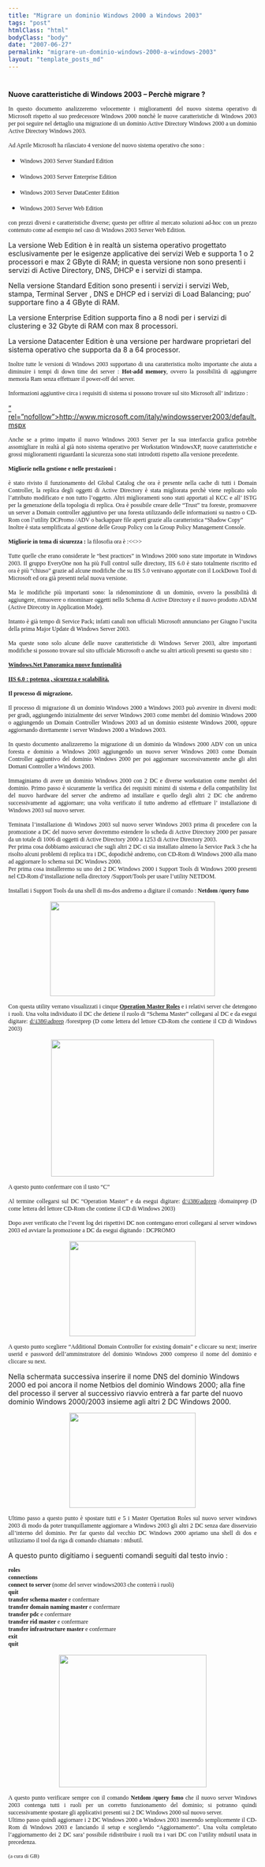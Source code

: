 ```yaml
---
title: "Migrare un dominio Windows 2000 a Windows 2003"
tags: "post"
htmlClass: "html"
bodyClass: "body"
date: "2007-06-27"
permalink: "migrare-un-dominio-windows-2000-a-windows-2003"
layout: "template_posts_md"
---
```

<h1></h1>
<p></p>
<div id="corpo"><strong>Nuove caratteristiche di  Windows 2003 &#8211; Perchè migrare ?</strong> </p>
<p align="justify"><span style="font-family:Verdana;font-size:85%;">In questo documento analizzeremo velocemente i miglioramenti del nuovo sistema operativo di Microsoft rispetto al suo predecessore Windows 2000 nonchè le nuove caratteristiche di Windows 2003 per poi seguire nel dettaglio una migrazione di un dominio Active Directory Windows 2000  a un dominio Active Directory Windows 2003.</span></p>
<p align="justify"><span style="font-family:Verdana;font-size:85%;">Ad Aprile Microsoft ha  rilasciato 4 versione del nuovo sistema operativo che sono :</span></p>
<ul>
<li>
<p align="justify"><span style="font-family:Verdana;font-size:85%;">Windows 2003 Server Standard    Edition</span>   </p>
</li>
<li>
<p align="justify"><span style="font-family:Verdana;font-size:85%;">Windows 2003 Server    Enterprise Edition</span>   </p>
</li>
<li>
<p align="justify"><span style="font-family:Verdana;font-size:85%;">Windows 2003 Server    DataCenter Edition</span>   </p>
</li>
<li>
<p align="justify"><span style="font-family:Verdana;font-size:85%;">Windows 2003 Server Web    Edition</span> </p>
</li>
</ul>
<p align="justify"><span style="font-family:Verdana;font-size:85%;">con prezzi diversi e caratteristiche diverse; questo per offrire al mercato soluzioni ad-hoc con un prezzo contenuto come ad esempio nel caso di Windows 2003 Server Web Edition.</p>
<p>La  versione Web Edition è in realtà un sistema operativo progettato esclusivamente per le esigenze applicative dei servizi Web e supporta 1 o 2 processori e max 2 GByte di RAM; in questa versione non sono presenti i servizi di Active Directory, DNS, DHCP e i servizi di stampa.</p>
<p>Nella versione Standard Edition sono presenti i servizi i servizi Web, stampa, Terminal Server , DNS e DHCP ed i servizi di Load Balancing; puo&#8217; supportare fino a 4 GByte di RAM.</p>
<p>La versione Enterprise Edition  supporta fino a 8 nodi per i servizi di  clustering e 32 Gbyte di RAM con max 8 processori.</p>
<p>La versione Datacenter Edition è una versione per hardware proprietari del  sistema operativo che supporta da 8 a 64 processor.</span></p>
<p align="justify"><span style="font-family:Verdana;font-size:85%;">Inoltre tutte le versioni di Windows 2003 supportano di una caratteristica molto importante che aiuta a diminuire i tempi di down time dei server : <strong>Hot-add memory</strong>, ovvero la  possibilità di aggiungere memoria Ram senza effettuare il power-off del server.</span></p>
<p align="justify"><span style="font-family:Verdana;font-size:85%;">Informazioni aggiuntive circa i   requisiti di sistema si possono trovare sul sito Microsoft all&#8217; indirizzo :</p>
<p><a href="http://www.microsoft.com/italy/windowsserver2003/default.mspx"> </a><a href="http://www.microsoft.com/italy/windowsserver2003/default.mspx%3C/a%3E" class="external free" title="">&#8221; rel=&#8221;nofollow&#8221;>http://www.microsoft.com/italy/windowsserver2003/default.mspx</a></span></p>
<p align="justify"><span style="font-family:Verdana;font-size:85%;">Anche se a primo impatto il nuovo Windows 2003 Server per la sua interfaccia grafica potrebbe assomigliare in realtà al già noto sistema operativo per Workstation  WindowsXP, nuove caratteristiche e grossi miglioramenti riguardanti la sicurezza sono stati introdotti rispetto alla versione precedente.</span></p>
<p align="justify"><strong><span style="font-family:Verdana;font-size:85%;">Migliorie nella gestione e  nelle prestazioni : </span></strong></p>
<p align="justify"><span style="font-family:Verdana;font-size:85%;">è stato rivisto il funzionamento del Global Catalog che ora è presente nella cache di tutti i Domain Controller, la replica degli oggetti di Active Directory è stata migliorata perchè viene replicato solo l&#8217;attributo modificato e non tutto l&#8217;oggetto. Altri miglioramenti sono stati apportati al KCC e all&#8217; ISTG per la generazione della topologia di replica. Ora è possibile creare delle &#8220;Trust&#8221;  tra foreste, promuovere un server a Domain controller aggiuntivo per una foresta utilizzando delle informazioni su nastro o CD-Rom con l&#8217;utility DCPromo  /ADV o backappare file aperti grazie alla caratteristica &#8220;Shadow Copy&#8221;<br />Inoltre è stata semplificata al gestione delle Group Policy con la Group Policy  Management Console.</span></p>
<p align="justify"><span style="font-family:Verdana;font-size:85%;"><strong>Migliorie in tema di  sicurezza :</strong> la filosofia ora è :<<>></span></p>
<p align="justify"><span style="font-family:Verdana;font-size:85%;">Tutte quelle che erano considerate le &#8220;best practices&#8221; in Windows 2000 sono state importate in Windows 2003. Il gruppo EveryOne non ha più Full control sulle directory, IIS 6.0 è stato totalmente riscritto ed ora è più &#8220;chiuso&#8221;  grazie ad alcune modifiche che su IIS 5.0 venivano apportate con il LockDown Tool di Microsoft ed ora già presenti nelal nuova versione.</span></p>
<p align="justify"><span style="font-family:Verdana;font-size:85%;">Ma le modifiche più importanti sono: la ridenominzione di un dominio, ovvero la possibilità di aggiungere, rimuovere o rinominare oggetti nello Schema di Active Directory e il nuovo prodotto ADAM (Active Direcotry in Application Mode).</span></p>
<p align="justify"><span style="font-family:Verdana;font-size:85%;">Intanto è già tempo di Service Pack; infatti canali non ufficiali Microsoft annunciano per Giugno l&#8217;uscita della prima Major Update di Windows Server 2003.</span></p>
<p align="justify"><span style="font-family:Verdana;font-size:85%;">Ma queste sono solo alcune delle nuove caratteristiche di Windows Server 2003, altre importanti modifiche si possono trovare sul sito ufficiale Microsoft o anche su altri articoli presenti su questo sito :</span></p>
<p> <strong> </p>
<p align="justify"><span style="font-family:Verdana;font-size:85%;"> <a href="http://www.sysadmin.it/pages/guide/guide.asp?ID=42">Windows.Net  Panoramica nuove funzionalità</a></span></p>
<p align="justify"><span style="font-family:Verdana;font-size:85%;"> <a href="http://www.sysadmin.it/pages/guide/guide.asp?ID=41">IIS 6.0 : potenza ,  sicurezza e scalabilità.</a></span></p>
<p align="justify">
<p> </strong> </p>
<p align="justify"><strong><span style="font-family:Verdana;font-size:85%;">Il processo di migrazione.</span></strong></p>
<p align="justify"><span style="font-family:Verdana;font-size:85%;">Il processo di migrazione di un dominio Windows 2000 a Windows 2003 può avvenire in diversi modi: per gradi, aggiungendo inizialmente dei server Windows 2003 come  membri del dominio Windows 2000 o aggiungendo un Domain Controller Windows 2003 ad un dominio esistente Windows 2000, oppure aggiornando direttamente i server Windows 2000 a Windows 2003.</span></p>
<p align="justify"><span style="font-family:Verdana;font-size:85%;">In questo documento analizzeremo la migrazione di un dominio da Windows 2000 ADV con un unica foresta e dominio a Windows 2003 aggiungendo un nuovo server Windows 2003 come Domain Controller aggiuntivo del dominio Windows 2000 per poi aggiornare successivamente anche gli altri Domani Controller a Windows 2003.</span></p>
<p align="justify"><span style="font-family:Verdana;font-size:85%;">Immaginiamo di avere un dominio Windows 2000 con 2 DC e diverse workstation come membri del dominio. Primo passo è sicuramente la verifica dei requisiti minimi di sistema e della compatibility list del nuovo hardware del server che andremo ad installare e quello degli altri 2 DC che andremo successivamente ad aggiornare; una volta verificato il tutto andremo ad effettuare l&#8217; installazione di Windows 2003 sul nuovo server.</span></p>
<p align="justify"><span style="font-family:Verdana;font-size:85%;">Teminata l&#8217;installazione di Windows 2003 sul nuovo server Windows 2003 prima di procedere con la promozione a DC del nuovo server dovremmo estendere lo scheda di Active Directory 2000 per passare da un totale di 1006 di oggetti di Active Directory 2000 a 1253 di Active Directory 2003.<br />Per prima cosa dobbiamo assicuraci che sugli altri 2 DC ci sia installato almeno la Service Pack 3 che ha risolto alcuni problemi di replica tra i DC, dopodichè andremo, con CD-Rom di Windows 2000 alla mano ad aggiornare lo schema sui DC Windows 2000.<br />Per prima cosa installeremo su uno dei 2  DC Windows 2000 i Support Tools di Windows 2000 presenti nel CD-Rom d&#8217;installazione nella directory /Support/Tools per usare l&#8217;utility NETDOM.</span></p>
<p align="justify"><span style="font-family:Verdana;font-size:85%;">Installati i Support Tools da  una shell di ms-dos andremo a digitare il comando : <strong>Netdom /query fsmo </strong> </span></p>
<p align="center"><span style="font-family:Verdana;font-size:85%;"> <a href="http://www.sysadmin.it/images/guide/win2003/netdom.jpg"> <img loading="lazy" src="http://www.sysadmin.it/images/guide/win2003/netdom.jpg" alt="" border="0" height="192" width="334" /></a></span></p>
<p align="justify"><span style="font-family:Verdana;font-size:85%;">Con questa utility verrano  visualizzati i  cinque <strong> <a href="http://www.sysadmin.it/pages/guide/guide.asp?ID=7">Operation Master  Roles</a> </strong>e i relativi server che detengono i ruoli. Una volta individuato il DC che detiene il ruolo di &#8220;Schema Master&#8221; collegarsi al DC e da esegui digitare: <a href="file:///d:/i386/adprep">d:\i386\adprep</a> /forestprep (D  come lettera del lettore CD-Rom che contiene il CD di Windows 2003)</span></p>
<p align="center"><span style="font-family:Verdana;font-size:85%;"> <a href="http://www.sysadmin.it/images/guide/win2003/adprepforestprep.jpg"> <img loading="lazy" src="http://www.sysadmin.it/images/guide/win2003/adprepforestprep.jpg" alt="" border="0" height="278" width="330" /></a></span></p>
<p align="justify"><span style="font-family:Verdana;font-size:85%;">A questo punto confermare con  il tasto &#8220;C&#8221; </span></p>
<p align="justify"><span style="font-family:Verdana;font-size:85%;">Al termine collegarsi sul DC &#8220;Operation  Master&#8221; e da esegui digitare: <a href="file:///d:/i386/adprep">d:\i386\adprep</a>  /domainprep (D come lettera del lettore CD-Rom che contiene il CD di Windows  2003)</span></p>
<p align="justify"><span style="font-family:Verdana;font-size:85%;">Dopo aver verificato che l&#8217;event log dei rispettivi DC non contengano errori collegarsi al server windows 2003 ed avviare la promozione a DC da esegui digitando : DCPROMO</span></p>
<p align="center"><span style="font-family:Verdana;font-size:85%;"> <a href="http://www.sysadmin.it/images/guide/win2003/dcpromo1.jpg"> <img loading="lazy" src="http://www.sysadmin.it/images/guide/win2003/dcpromo1.jpg" alt="" border="0" height="193" width="256" /></a></span></p>
<p align="justify"><span style="font-family:Verdana;font-size:85%;">A questo punto scegliere &#8220;Additional Domain Controller for existing domain&#8221; e cliccare su next; inserire userid e password dell&#8217;amminstratore del dominio Windows 2000 compreso il nome del dominio e cliccare su next.</p>
<p>Nella schermata successiva inserire il nome DNS del dominio Windows 2000 ed poi ancora  il nome Netbios del dominio Windows 2000; alla fine del processo il server al successivo riavvio entrerà a far parte del nuovo dominio Windows 2000/2003 insieme agli altri 2 DC Windows 2000.</span></p>
<p align="center"><span style="font-family:Verdana;font-size:85%;"> <a href="http://www.sysadmin.it/images/guide/win2003/dcpromo2.jpg"> <img loading="lazy" src="http://www.sysadmin.it/images/guide/win2003/dcpromo2.jpg" alt="" border="0" height="193" width="256" /></a></span></p>
<p align="justify"><span style="font-family:Verdana;font-size:85%;">Ultimo passo a questo punto è spostare tutti e 5 i Master Opertation Roles sul nuovo server windows 2003 di modo da poter tranquillamente aggiornare a Windows 2003 gli altri 2 DC senza dare disservizio all&#8217;interno del dominio. Per far questo dal vecchio DC Windows 2000 apriamo una shell di dos e utilizziamo il tool da riga di comando chiamato : ntdsutil.</p>
<p>A questo punto digitiamo i seguenti comandi seguiti dal testo invio :</span></p>
<p align="justify"><span style="font-family:Verdana;font-size:85%;"><strong>roles<br />connections<br />connect to server </strong>  (nome del server windows2003 che conterrà i ruoli)<br /><strong> quit</strong><br /><strong>transfer schema master     </strong>            e confermare<br /><strong>transfer domain naming master     </strong>e confermare<br /><strong>transfer pdc                           </strong>           e confermare<br /><strong>transfer rid master  </strong>                      e confermare<br /><strong>transfer infrastructure master   </strong>    e  confermare<br /><strong>exit</strong><br /><strong>quit</strong></span></p>
<p align="center"><span style="font-family:Verdana;font-size:85%;"> <a href="http://www.sysadmin.it/images/guide/win2003/ntdsutil.jpg"> <img loading="lazy" src="http://www.sysadmin.it/images/guide/win2003/ntdsutil.jpg" alt="" border="0" height="269" width="299" /></a></span></p>
<p align="justify"><span style="font-family:Verdana;font-size:85%;">A questo punto verificare  sempre con il comando <strong>Netdom /query fsmo </strong>che il nuovo server Windows 2003 contenga tutti i ruoli per un corretto funzionamento del dominio; si potranno quindi successivamente spostare gli applicativi presenti sui 2 DC Windows 2000 sul nuovo server.<br />Ultimo passo quindi aggiornare i 2 DC Windows 2000 a Windows 2003 inserendo semplicemente il CD-Rom di Windows 2003 e lanciando il setup e scegliendo &#8220;Aggiornamento&#8221;. Una volta completato l&#8217;aggiornamento dei 2 DC sara&#8217; possibile ridistribuire i ruoli tra i vari DC con l&#8217;utility ntdsutil usata in precedenza.</span></p>
<p align="justify"><span style="font-family:Verdana;font-size:78%;">(a cura di GB)</span></p>
</p></div>
